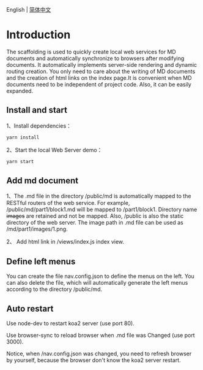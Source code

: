 English | [简体中文](/README.zh-CN.md)

# Introduction

The scaffolding is used to quickly create local web services for MD documents and automatically synchronize to browsers after modifying documents. It automatically implements server-side rendering and dynamic routing creation. You only need to care about the writing of MD documents and the creation of html links on the index page.It is convenient when MD documents need to be independent of project code. Also, it can be easily expanded.

## Install and start

1、Install dependencies：
```bash
yarn install
```
2、Start the local Web Server demo：
```bash
yarn start
```

## Add md document

1、The .md file in the directory /public/md is automatically mapped to the RESTful routers of the web service. For example, /public/md/part1/block1.md will be mapped to /part1/block1. Directory name ~~images~~ are retained and not be mapped. Also, /public is also the static directory of the web server. The image path in .md file can be used as /md/part1/images/1.png.

2、 Add html link in /views/index.js index view.

## Define left menus

You can create the file nav.config.json to define the menus on the left. You can also delete the file, which will automatically generate the left menus according to the directory /public/md.

## Auto restart

Use node-dev to restart koa2 server (use port 80).

Use browser-sync to reload browser when .md file was Changed (use port 3000).

Notice, when /nav.config.json was changed, you need to refresh browser by yourself, because the browser don't know the koa2 server restart.
